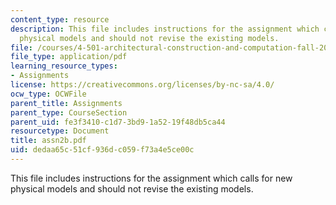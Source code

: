 ```yaml
---
content_type: resource
description: This file includes instructions for the assignment which calls for new
  physical models and should not revise the existing models.
file: /courses/4-501-architectural-construction-and-computation-fall-2005/dedaa65c51cf936dc059f73a4e5ce00c_assn2b.pdf
file_type: application/pdf
learning_resource_types:
- Assignments
license: https://creativecommons.org/licenses/by-nc-sa/4.0/
ocw_type: OCWFile
parent_title: Assignments
parent_type: CourseSection
parent_uid: fe3f3410-c1d7-3bd9-1a52-19f48db5ca44
resourcetype: Document
title: assn2b.pdf
uid: dedaa65c-51cf-936d-c059-f73a4e5ce00c
---
```

This file includes instructions for the assignment which calls for new physical models and should not revise the existing models.